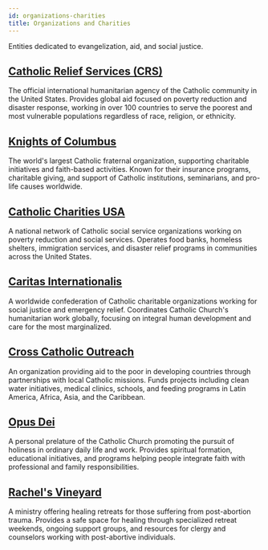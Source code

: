 ```yaml
---
id: organizations-charities
title: Organizations and Charities
---
```


Entities dedicated to evangelization, aid, and social justice.

## [Catholic Relief Services (CRS)](https://www.crs.org/)

The official international humanitarian agency of the Catholic community in the United States. Provides global aid focused on poverty reduction and disaster response, working in over 100 countries to serve the poorest and most vulnerable populations regardless of race, religion, or ethnicity.

## [Knights of Columbus](https://www.kofc.org/)

The world's largest Catholic fraternal organization, supporting charitable initiatives and faith-based activities. Known for their insurance programs, charitable giving, and support of Catholic institutions, seminarians, and pro-life causes worldwide.

## [Catholic Charities USA](https://www.catholiccharitiesusa.org/)

A national network of Catholic social service organizations working on poverty reduction and social services. Operates food banks, homeless shelters, immigration services, and disaster relief programs in communities across the United States.

## [Caritas Internationalis](https://www.caritas.org/)

A worldwide confederation of Catholic charitable organizations working for social justice and emergency relief. Coordinates Catholic Church's humanitarian work globally, focusing on integral human development and care for the most marginalized.

## [Cross Catholic Outreach](https://crosscatholic.org/)

An organization providing aid to the poor in developing countries through partnerships with local Catholic missions. Funds projects including clean water initiatives, medical clinics, schools, and feeding programs in Latin America, Africa, Asia, and the Caribbean.

## [Opus Dei](https://opusdei.org/)

A personal prelature of the Catholic Church promoting the pursuit of holiness in ordinary daily life and work. Provides spiritual formation, educational initiatives, and programs helping people integrate faith with professional and family responsibilities.

## [Rachel's Vineyard](https://www.rachelsvineyard.org/)

A ministry offering healing retreats for those suffering from post-abortion trauma. Provides a safe space for healing through specialized retreat weekends, ongoing support groups, and resources for clergy and counselors working with post-abortive individuals.